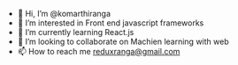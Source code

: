 - 👋 Hi, I’m @komarthiranga
- 👀 I’m interested in Front end javascript frameworks
- 🌱 I’m currently learning React.js
- 💞️ I’m looking to collaborate on Machien learning with web
- 📫 How to reach me reduxranga@gmail.com

<!---
komarthiranga/komarthiranga is a ✨ special ✨ repository because its `README.md` (this file) appears on your GitHub profile.
You can click the Preview link to take a look at your changes.
--->
